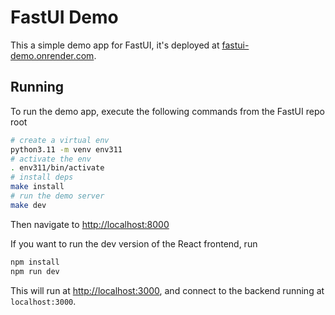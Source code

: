 # FastUI Demo

This a simple demo app for FastUI, it's deployed at [fastui-demo.onrender.com](https://fastui-demo.onrender.com).

## Running

To run the demo app, execute the following commands from the FastUI repo root

```bash
# create a virtual env
python3.11 -m venv env311
# activate the env
. env311/bin/activate
# install deps
make install
# run the demo server
make dev
```

Then navigate to [http://localhost:8000](http://localhost:8000)

If you want to run the dev version of the React frontend, run

```bash
npm install
npm run dev
```

This will run at [http://localhost:3000](http://localhost:3000), and connect to the backend running at `localhost:3000`.
